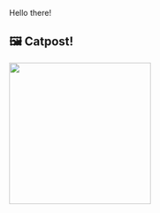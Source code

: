 Hello there!



## 🖼️ Catpost!

<sub>
    <img src="https://cdn2.thecatapi.com/images/37.gif" height="256">
</sub>

